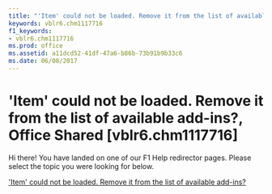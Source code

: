 ```yaml
---
title: "'Item' could not be loaded. Remove it from the list of available add-ins?, Office Shared [vblr6.chm1117716]"
keywords: vblr6.chm1117716
f1_keywords:
- vblr6.chm1117716
ms.prod: office
ms.assetid: a11dcd52-41df-47a6-b86b-73b91b9b33c6
ms.date: 06/08/2017
---
```



# 'Item' could not be loaded. Remove it from the list of available add-ins?, Office Shared [vblr6.chm1117716]

Hi there! You have landed on one of our F1 Help redirector pages. Please select the topic you were looking for below.

['Item' could not be loaded. Remove it from the list of available add-ins?](http://msdn.microsoft.com/library/c95c1162-a660-2576-8ea7-d87a7698a389%28Office.15%29.aspx)

